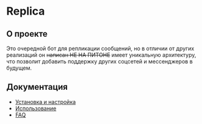 # Replica

## О проекте

Это очередной бот для репликации сообщений, но в отличии от других реализаций он ~~написан НЕ НА ПИТОНЕ~~ имеет уникальную архитектуру, что позволит добавить поддержку других соцсетей и мессенджеров в будущем.

## Документация

-   [Установка и настройка](/docs/Installation.md)
-   [Использование](/docs/Usage.md)
-   [FAQ](/docs/FAQ.md)
